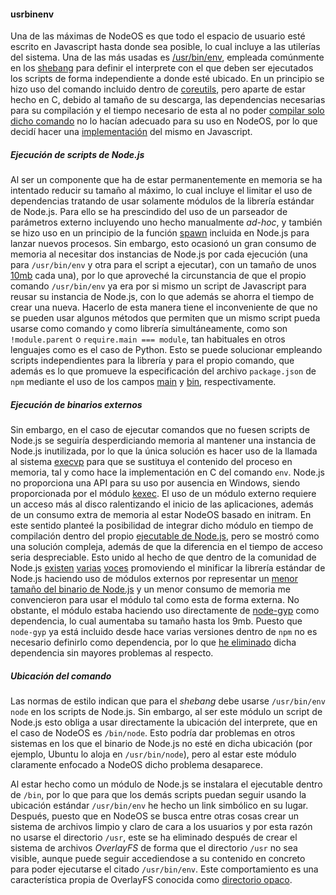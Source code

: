 #### usrbinenv

Una de las máximas de NodeOS es que todo el espacio de usuario esté escrito en
Javascript hasta donde sea posible, lo cual incluye a las utilerías del sistema.
Una de las más usadas es [/usr/bin/env](https://es.wikipedia.org/wiki/Env),
empleada comúnmente en los [shebang](https://es.wikipedia.org/wiki/Shebang) para
definir el interprete con el que deben ser ejecutados los scripts de forma
independiente a donde esté ubicado. En un principio se hizo uso del comando
incluido dentro de [coreutils](http://www.gnu.org/software/coreutils), pero
aparte de estar hecho en C, debido al tamaño de su descarga, las dependencias
necesarias para su compilación y el tiempo necesario de esta al no poder
[compilar solo dicho comando](http://lists.gnu.org/archive/html/coreutils/2014-12/msg00014.html)
no lo hacían adecuado para su uso en NodeOS, por lo que decidí hacer una
[implementación](https://github.com/piranna/usrbinenv) del mismo en Javascript.

##### Ejecución de scripts de Node.js

Al ser un componente que ha de estar permanentemente en memoria se ha intentado
reducir su tamaño al máximo, lo cual incluye el limitar el uso de dependencias
tratando de usar solamente módulos de la librería estándar de Node.js. Para ello
se ha prescindido del uso de un parseador de parámetros externo incluyendo uno
hecho manualmente *ad-hoc*, y también se hizo uso en un principio de la función
[spawn](https://nodejs.org/api/child_process.html#child_process_child_process_spawn_command_args_options)
incluida en Node.js para lanzar nuevos procesos. Sin embargo, esto ocasionó un
gran consumo de memoria al necesitar dos instancias de Node.js por cada ejecución
(una para `/usr/bin/env` y otra para el script a ejecutar), con un tamaño de unos
[10mb](https://nodejs.org/api/child_process.html#child_process_child_process_fork_modulepath_args_options)
cada una), por lo que aproveché la circunstancia de que el propio comando
`/usr/bin/env` ya era por si mismo un script de Javascript para reusar su
instancia de Node.js, con lo que además se ahorra el tiempo de crear una nueva.
Hacerlo de esta manera tiene el inconveniente de que no se pueden usar algunos
métodos que permiten que un mismo script pueda usarse como comando y como
librería simultáneamente, como son `!module.parent` o `require.main === module`,
tan habituales en otros lenguajes como es el caso de Python. Esto se puede
solucionar empleando scripts independientes para la librería y para el propio
comando, que además es lo que promueve la especificación del archivo
`package.json` de `npm` mediante el uso de los campos
[main](https://docs.npmjs.com/files/package.json#main) y
[bin](https://docs.npmjs.com/files/package.json#bin), respectivamente.

##### Ejecución de binarios externos

Sin embargo, en el caso de ejecutar comandos que no fuesen scripts de Node.js
se seguiría desperdiciando memoria al mantener una instancia de Node.js
inutilizada, por lo que la única solución es hacer uso de la llamada al sistema
[execvp](http://linux.die.net/man/3/execvp) para que se sustituya el contenido
del proceso en memoria, tal y como hace la implementación en C del comando `env`.
Node.js no proporciona una API para su uso por ausencia en Windows, siendo
proporcionada por el módulo [kexec](https://github.com/jprichardson/node-kexec).
El uso de un módulo externo requiere un acceso más al disco ralentizando el
inicio de las aplicaciones, además de un consumo extra de memoria al estar
NodeOS basado en initram. En este sentido planteé la posibilidad de integrar
dicho módulo en tiempo de compilación dentro del propio
[ejecutable de Node.js](https://github.com/nodejs/node-v0.x-archive/issues/14354),
pero se mostró como una solución compleja, además de que la diferencia en el
tiempo de acceso seria despreciable. Esto unido al hecho de que dentro de la
comunidad de Node.js [existen](https://github.com/nodejs/NG/issues/18)
[varias](https://r.va.gg/2014/06/why-i-dont-use-nodes-core-stream-module.html)
[voces](https://github.com/nodejs/NG/issues/9) promoviendo el minificar la
librería estándar de Node.js haciendo uso de módulos externos por representar un
[menor tamaño del binario de Node.js](https://github.com/nodejs/node/issues/2948)
y un menor consumo de memoria me convencieron para usar el módulo tal como esta
de forma externa. No obstante, el módulo estaba haciendo uso directamente de
[node-gyp](https://github.vom/nodejs/node-gyp) como dependencia, lo cual
aumentaba su tamaño hasta los 9mb. Puesto que `node-gyp` ya está incluido desde
hace varias versiones dentro de `npm` no es necesario definirlo como dependencia,
por lo que [he eliminado](https://github.com/jprichardson/node-kexec/pull/24)
dicha dependencia sin mayores problemas al respecto.

##### Ubicación del comando

Las normas de estilo indican que para el *shebang* debe usarse `/usr/bin/env
node` en los scripts de Node.js. Sin embargo, al ser este módulo un script de
Node.js esto obliga a usar directamente la ubicación del interprete, que en el
caso de NodeOS es `/bin/node`. Esto podría dar problemas en otros sistemas en
los que el binario de Node.js no esté en dicha ubicación (por ejemplo, Ubuntu lo
aloja en `/usr/bin/node`), pero al estar este módulo claramente enfocado a
NodeOS dicho problema desaparece.

Al estar hecho como un módulo de Node.js se instalara el ejecutable dentro de
`/bin`, por lo que para que los demás scripts puedan seguir usando la ubicación
estándar `/usr/bin/env` he hecho un link simbólico en su lugar. Después, puesto
que en NodeOS se busca entre otras cosas crear un sistema de archivos limpio y
claro de cara a los usuarios y por esta razón no usarse el directorio `/usr`,
este se ha eliminado después de crear el sistema de archivos *OverlayFS* de
forma que el directorio `/usr` no sea visible, aunque puede seguir accediendose
a su contenido en concreto para poder ejecutarse el citado `/usr/bin/env`. Este
comportamiento es una característica propia de OverlayFS conocida como
[directorio opaco](https://docs.docker.com/engine/userguide/storagedriver/overlayfs-driver/#container-reads-and-writes-with-overlay).

